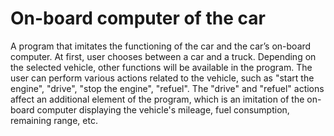 # On-board computer of the car
A program that imitates the functioning of the car and the car’s on-board computer. At first, user chooses between a car and a truck. Depending on the selected vehicle, other functions will be available in the program. The user can perform various actions related to the vehicle, such as "start the engine", "drive", "stop the engine", "refuel". The "drive" and "refuel" actions affect an additional element of the program, which is an imitation of the on-board computer displaying the vehicle's mileage, fuel consumption, remaining range, etc.
